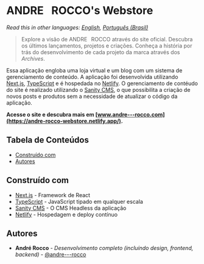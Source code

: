 # ANDRE⠀ROCCO's Webstore

_Read this in other languages: [English](./README.md), [Português (Brasil)](./README.pt-BR.md)_

> Explore a visão de ANDRE⠀ROCCO através do site oficial. Descubra os últimos lançamentos, projetos e criações. Conheça
> a história por trás do desenvolvimento de cada projeto da marca através dos _Archives_.

Essa aplicação engloba uma loja virtual e um blog com um sistema de gerenciamento de conteúdo. A aplicação foi
desenvolvida utilizando [Next.js](https://nextjs.org/), [TypeScript](https://www.typescriptlang.org/) e é hospedada no
[Netlify](https://www.netlify.com/). O gerenciamento de contéudo do site é realizado utilizando o
[Sanity CMS](https://www.sanity.io/), o que possibilita a criação de novos posts e produtos sem a necessidade de
atualizar o código da aplicação.

**Acesse o site e descubra mais em [www.andre---rocco.com](https://andre-rocco-webstore.netlify.app/).**

## Tabela de Conteúdos

-   [Construído com](#construído-com)
-   [Autores](#autores)

## Construído com

-   [Next.js](https://nextjs.org/) - Framework de React
-   [TypeScript](https://www.typescriptlang.org/) - JavaScript tipado em qualquer escala
-   [Sanity CMS](https://www.sanity.io/) - O CMS Headless da aplicação
-   [Netlify](https://www.netlify.com/) - Hospedagem e deploy contínuo

## Autores

-   **André Rocco** - _Desenvolvimento completo (incluíndo design, frontend, backend)_ -
    [@andre---rocco](https://www.linkedin.com/in/andre---rocco/)
